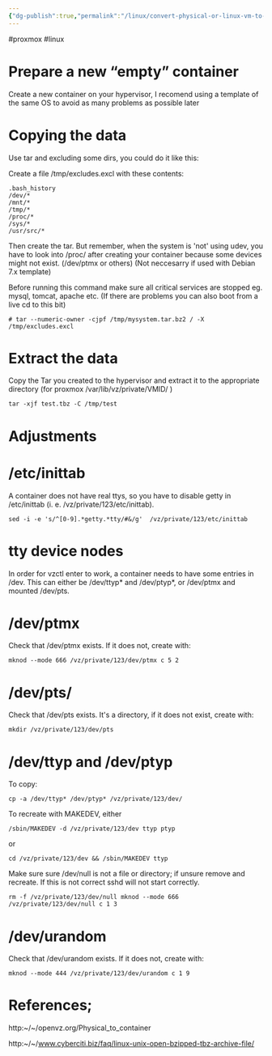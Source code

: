 ```yaml
---
{"dg-publish":true,"permalink":"/linux/convert-physical-or-linux-vm-to-open-vz-container/","tags":["public"],"noteIcon":"1","created":"2022-12-23T10:22:06.307+01:00","updated":"2023-01-19T14:52:01.485+01:00"}
---
```


#proxmox #linux 

# Prepare a new “empty” container 

Create a new container on your hypervisor, I recomend using a template of the same OS to avoid as many problems as possible later



# Copying the data 

Use tar and excluding some dirs, you could do it like this:

Create a file /tmp/excludes.excl with these contents:

```
.bash_history
/dev/*
/mnt/*
/tmp/*
/proc/*
/sys/*
/usr/src/*
```

Then create the tar. But remember, when the system is 'not' using udev, you have to look into /proc/ after creating your container because some devices might not exist. (/dev/ptmx or others) (Not neccesarry if used with Debian 7.x template)

Before running this command make sure all critical services are stopped eg. mysql, tomcat, apache etc. (If there are problems you can also boot from a live cd to this bit)

```
# tar --numeric-owner -cjpf /tmp/mysystem.tar.bz2 / -X /tmp/excludes.excl
```


# Extract the data 

Copy the Tar you created to the hypervisor and extract it to the appropriate directory (for proxmox /var/lib/vz/private/VMID/ )

```
tar -xjf test.tbz -C /tmp/test
```

# Adjustments 


# /etc/inittab 

A container does not have real ttys, so you have to disable getty in /etc/inittab (i. e. /vz/private/123/etc/inittab).

`sed -i -e 's/^[0-9].*getty.*tty/#&/g'  /vz/private/123/etc/inittab`


# tty device nodes 

In order for vzctl enter to work, a container needs to have some entries in /dev. This can either be /dev/ttyp* and /dev/ptyp*, or /dev/ptmx and mounted /dev/pts.

# /dev/ptmx

Check that /dev/ptmx exists. If it does not, create with:

`mknod --mode 666 /vz/private/123/dev/ptmx c 5 2
`

# /dev/pts/

Check that /dev/pts exists. It's a directory, if it does not exist, create with:

`mkdir /vz/private/123/dev/pts
`

# /dev/ttyp and /dev/ptyp
 

To copy:

`cp -a /dev/ttyp* /dev/ptyp* /vz/private/123/dev/
`

To recreate with MAKEDEV, either

`/sbin/MAKEDEV -d /vz/private/123/dev ttyp ptyp
`

or

`cd /vz/private/123/dev && /sbin/MAKEDEV ttyp`


Make sure sure /dev/null is not a file or directory; if unsure remove and recreate. If this is not correct sshd will not start correctly.

`rm -f /vz/private/123/dev/null
mknod --mode 666 /vz/private/123/dev/null c 1 3
`

# /dev/urandom 

Check that /dev/urandom exists. If it does not, create with:

`mknod --mode 444 /vz/private/123/dev/urandom c 1 9`


# References; 

http:~/~/openvz.org/Physical_to_container

http:~/~/www.cyberciti.biz/faq/linux-unix-open-bzipped-tbz-archive-file/